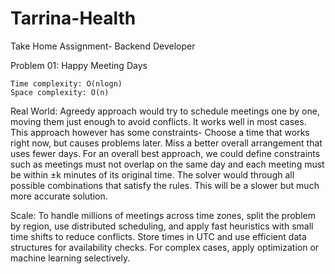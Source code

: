 # Tarrina-Health
Take Home Assignment- Backend Developer

Problem 01: Happy Meeting Days
  
    Time complexity: O(nlog⁡n)
    Space complexity: O(n)
  Real World: Agreedy approach would try to schedule meetings one by one, moving them just enough to avoid conflicts. It works well in most cases. This approach however has some constraints-
      Choose a time that works right now, but causes problems later.
      Miss a better overall arrangement that uses fewer days.
  For an overall best approach, we could define constraints such as meetings must not overlap on the same day and each meeting must be within ±k minutes of its original time. The solver would through all possible combinations that satisfy the rules. This will be a slower but much more accurate solution.

Scale: To handle millions of meetings across time zones, split the problem by region, use distributed scheduling, and apply fast heuristics with small time shifts to reduce conflicts. Store times in UTC and use efficient data structures for availability checks. For complex cases, apply optimization or machine learning selectively.

